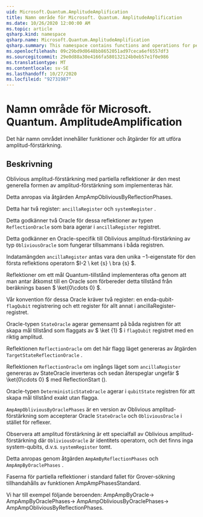 ```yaml
---
uid: Microsoft.Quantum.AmplitudeAmplification
title: Namn område för Microsoft. Quantum. AmplitudeAmplification
ms.date: 10/26/2020 12:00:00 AM
ms.topic: article
qsharp.kind: namespace
qsharp.name: Microsoft.Quantum.AmplitudeAmplification
qsharp.summary: This namespace contains functions and operations for performing amplitude amplification.
ms.openlocfilehash: 09c29bd9d0648bb8652051ad97ceca6ef6557df3
ms.sourcegitcommit: 29e0d88a30e4166fa580132124b0eb57e1f0e986
ms.translationtype: MT
ms.contentlocale: sv-SE
ms.lasthandoff: 10/27/2020
ms.locfileid: "92731987"
---
```

# <a name="microsoftquantumamplitudeamplification-namespace"></a>Namn område för Microsoft. Quantum. AmplitudeAmplification

Det här namn området innehåller funktioner och åtgärder för att utföra amplitud-förstärkning.



## <a name="description"></a>Beskrivning

Oblivious amplitud-förstärkning med partiella reflektioner är den mest generella formen av amplitud-förstärkning som implementeras här.

Detta anropas via åtgärden AmpAmpObliviousByReflectionPhases.

Detta har två register: `ancillaRegister` och `systemRegister` .

Detta godkänner två Oracle för dessa reflektioner av typen `ReflectionOracle` som bara agerar i `ancillaRegister` registret.

Detta godkänner en Oracle-specifik till Oblivious amplitud-förstärkning av typ `ObliviousOracle` som fungerar tillsammans i båda registren.

Indatamängden `ancillaRegister` antas vara den unika $-$1-eigenstate för den första reflektions operatorn $I-2 \ ket {s} \ bra {s} $.

Reflektioner om ett mål Quantum-tillstånd implementeras ofta genom att man antar åtkomst till en Oracle som förbereder detta tillstånd från beräknings basen $ \ket{0\cdots 0} $.

Vår konvention för dessa Oracle kräver två register: en enda-qubit- `flagQubit` registrering och ett register för allt annat i ancillaRegister-registret.

Oracle-typen `StateOracle` agerar gemensamt på båda registren för att skapa mål tillstånd som flaggats av $ \ket {1} $ i `flagQubit` registret med en riktig amplitud.

Reflektionen `ReflectionOracle` om det här flagg läget genereras av åtgärden `TargetStateReflectionOracle` .

Reflektionen `ReflectionOracle` om ingångs läget som `ancillaRegister` genereras av StateOracle inverteras och sedan återspeglar ungefär $ \ket{0\cdots 0} $ med ReflectionStart ().

Oracle-typen `DeterministicStateOracle` agerar i `qubitState` registren för att skapa mål tillstånd exakt utan flagga.

`AmpAmpObliviousByOraclePhases` är en version av Oblivious amplitud-förstärkning som accepterar Oracle `StateOracle` och `ObliviousOracle` i stället för reflexer.

Observera att amplitud förstärkning är ett specialfall av Oblivious amplitud-förstärkning där `ObliviousOracle` är identitets operatorn, och det finns inga system-qubits, d.v.s. `systemRegister` tomt.

Detta anropas genom åtgärden `AmpAmByReflectionPhases` och `AmpAmpByOraclePhases` .

Faserna för partiella reflektioner i standard fallet för Grover-sökning tillhandahålls av funktionen AmpAmpPhasesStandard.

Vi har till exempel följande beroenden: AmpAmpByOracle-> AmpAmpByOraclePhases-> AmpAmpObliviousByOraclePhases-> AmpAmpObliviousByReflectionPhases.